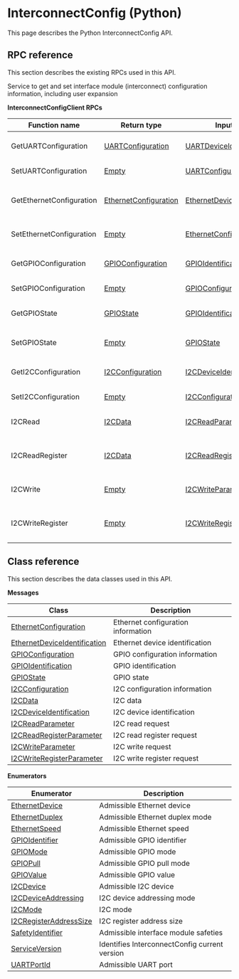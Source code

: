 # InterconnectConfig \(Python\)

This page describes the Python InterconnectConfig API.

## RPC reference

This section describes the existing RPCs used in this API.

Service to get and set interface module \(interconnect\) configuration information, including user expansion

 **InterconnectConfigClient RPCs** 

|Function name|Return type|Input type|Description|
|-------------|-----------|----------|-----------|
|GetUARTConfiguration|[UARTConfiguration](../messages/Common/UARTConfiguration.md#)|[UARTDeviceIdentification](../messages/Common/UARTDeviceIdentification.md#)|Retrieves user UART configuration|
|SetUARTConfiguration|[Empty](../messages/Common/Empty.md#)|[UARTConfiguration](../messages/Common/UARTConfiguration.md#)|Configures user UART|
|GetEthernetConfiguration|[EthernetConfiguration](../messages/InterconnectConfig/EthernetConfiguration.md#)|[EthernetDeviceIdentification](../messages/InterconnectConfig/EthernetDeviceIdentification.md#)|Retrieves user Ethernet configuration|
|SetEthernetConfiguration|[Empty](../messages/Common/Empty.md#)|[EthernetConfiguration](../messages/InterconnectConfig/EthernetConfiguration.md#)|Configures user Ethernet port|
|GetGPIOConfiguration|[GPIOConfiguration](../messages/InterconnectConfig/GPIOConfiguration.md#)|[GPIOIdentification](../messages/InterconnectConfig/GPIOIdentification.md#)|Retrieves user GPIO configuration|
|SetGPIOConfiguration|[Empty](../messages/Common/Empty.md#)|[GPIOConfiguration](../messages/InterconnectConfig/GPIOConfiguration.md#)|Configures user GPIO|
|GetGPIOState|[GPIOState](../messages/InterconnectConfig/GPIOState.md#)|[GPIOIdentification](../messages/InterconnectConfig/GPIOIdentification.md#)|Retrieves user GPIO state|
|SetGPIOState|[Empty](../messages/Common/Empty.md#)|[GPIOState](../messages/InterconnectConfig/GPIOState.md#)|Configures user GPIO state|
|GetI2CConfiguration|[I2CConfiguration](../messages/InterconnectConfig/I2CConfiguration.md#)|[I2CDeviceIdentification](../messages/InterconnectConfig/I2CDeviceIdentification.md#)|Retrieves user I2C configuration|
|SetI2CConfiguration|[Empty](../messages/Common/Empty.md#)|[I2CConfiguration](../messages/InterconnectConfig/I2CConfiguration.md#)|Configures user I2C|
|I2CRead|[I2CData](../messages/InterconnectConfig/I2CData.md#)|[I2CReadParameter](../messages/InterconnectConfig/I2CReadParameter.md#)|Performs an I2C read request|
|I2CReadRegister|[I2CData](../messages/InterconnectConfig/I2CData.md#)|[I2CReadRegisterParameter](../messages/InterconnectConfig/I2CReadRegisterParameter.md#)|Performs an I2C read register request|
|I2CWrite|[Empty](../messages/Common/Empty.md#)|[I2CWriteParameter](../messages/InterconnectConfig/I2CWriteParameter.md#)|Performs an I2C write request|
|I2CWriteRegister|[Empty](../messages/Common/Empty.md#)|[I2CWriteRegisterParameter](../messages/InterconnectConfig/I2CWriteRegisterParameter.md#)|Performs an I2C write register request|

## Class reference

This section describes the data classes used in this API.

 **Messages** 

|Class|Description|
|-----|-----------|
|[EthernetConfiguration](../messages/InterconnectConfig/EthernetConfiguration.md#)|Ethernet configuration information|
|[EthernetDeviceIdentification](../messages/InterconnectConfig/EthernetDeviceIdentification.md#)|Ethernet device identification|
|[GPIOConfiguration](../messages/InterconnectConfig/GPIOConfiguration.md#)|GPIO configuration information|
|[GPIOIdentification](../messages/InterconnectConfig/GPIOIdentification.md#)|GPIO identification|
|[GPIOState](../messages/InterconnectConfig/GPIOState.md#)|GPIO state|
|[I2CConfiguration](../messages/InterconnectConfig/I2CConfiguration.md#)|I2C configuration information|
|[I2CData](../messages/InterconnectConfig/I2CData.md#)|I2C data|
|[I2CDeviceIdentification](../messages/InterconnectConfig/I2CDeviceIdentification.md#)|I2C device identification|
|[I2CReadParameter](../messages/InterconnectConfig/I2CReadParameter.md#)|I2C read request|
|[I2CReadRegisterParameter](../messages/InterconnectConfig/I2CReadRegisterParameter.md#)|I2C read register request|
|[I2CWriteParameter](../messages/InterconnectConfig/I2CWriteParameter.md#)|I2C write request|
|[I2CWriteRegisterParameter](../messages/InterconnectConfig/I2CWriteRegisterParameter.md#)|I2C write register request|

 **Enumerators** 

|Enumerator|Description|
|----------|-----------|
|[EthernetDevice](../enums/InterconnectConfig/EthernetDevice.md#)|Admissible Ethernet device|
|[EthernetDuplex](../enums/InterconnectConfig/EthernetDuplex.md#)|Admissible Ethernet duplex mode|
|[EthernetSpeed](../enums/InterconnectConfig/EthernetSpeed.md#)|Admissible Ethernet speed|
|[GPIOIdentifier](../enums/InterconnectConfig/GPIOIdentifier.md#)|Admissible GPIO identifier|
|[GPIOMode](../enums/InterconnectConfig/GPIOMode.md#)|Admissible GPIO mode|
|[GPIOPull](../enums/InterconnectConfig/GPIOPull.md#)|Admissible GPIO pull mode|
|[GPIOValue](../enums/InterconnectConfig/GPIOValue.md#)|Admissible GPIO value|
|[I2CDevice](../enums/InterconnectConfig/I2CDevice.md#)|Admissible I2C device|
|[I2CDeviceAddressing](../enums/InterconnectConfig/I2CDeviceAddressing.md#)|I2C device addressing mode|
|[I2CMode](../enums/InterconnectConfig/I2CMode.md#)|I2C mode|
|[I2CRegisterAddressSize](../enums/InterconnectConfig/I2CRegisterAddressSize.md#)|I2C register address size|
|[SafetyIdentifier](../enums/InterconnectConfig/SafetyIdentifier.md#)|Admissible interface module safeties|
|[ServiceVersion](../enums/InterconnectConfig/ServiceVersion.md#)|Identifies InterconnectConfig current version|
|[UARTPortId](../enums/InterconnectConfig/UARTPortId.md#)|Admissible UART port|


